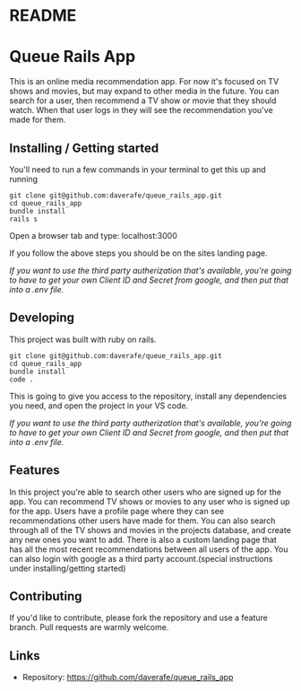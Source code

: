 # README

# Queue Rails App
This is an online media recommendation app. For now it's focused on TV shows and movies, but may expand to other media in the future. You can search for a user, then recommend a TV show or movie that they should watch. When that user logs in they will see the recommendation you've made for them.  

## Installing / Getting started

You'll need to run a few commands in your terminal to get this up and running
```shell
git clone git@github.com:daverafe/queue_rails_app.git
cd queue_rails_app
bundle install
rails s 
```
Open a browser tab and type: localhost:3000

If you follow the above steps you should be on the sites landing page.

*If you want to use the third party autherization that's available, you're going to have to get your own Client ID and Secret from google, and then put that into a .env file.*


## Developing

This project was built with ruby on rails. 

```shell
git clone git@github.com:daverafe/queue_rails_app.git
cd queue_rails_app
bundle install
code . 
```

This is going to give you access to the repository, install any dependencies you need, and open the project in your VS code. 

*If you want to use the third party autherization that's available, you're going to have to get your own Client ID and Secret from google, and then put that into a .env file.*


## Features

In this project you're able to search other users who are signed up for the app.
You can recommend TV shows or movies to any user who is signed up for the app.
Users have a profile page where they can see recommendations other users have made for them. 
You can also search through all of the TV shows and movies in the projects database, and create any new ones you want to add.
There is also a custom landing page that has all the most recent recommendations between all users of the app. 
You can also login with google as a third party account.(special instructions under installing/getting started)

## Contributing

If you'd like to contribute, please fork the repository and use a feature
branch. Pull requests are warmly welcome.

## Links

- Repository: https://github.com/daverafe/queue_rails_app

